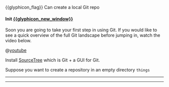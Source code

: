 <span id="prereqs"><dynamic-panel src="../../revisionControl/repositories/unit-inElsewhere-asFlat.md" boilerplate header="{{glyphicon_education}} %%Project Management → Revision Control → Repositories%%" /></span>

<span id="outcomes">{{glyphicon_flag}} Can create a local Git repo</span>

<div id="title">

#### Init [{{glyphicon_new_window}}]({{baseUrl}}/gitAndGithub/init/index.html)

</div>

<div id="body">

<panel header="%%:paperclip: Git Overview%%"> 

Soon you are going to take your first step in using Git. If you would like to see a quick overview of the full Git landscape before jumping in, watch the video below.
 
@[youtube](v40b3ExbM0c)

</panel><p/>

Install [SourceTree](https://www.sourcetreeapp.com/) which is Git + a GUI for Git.

Suppose you want to create a repository in an empty directory `things`

<tabs>
  <tab header="SourceTree">
    <include src="./sourcetree.md" />
  <hr></tab>
  <tab header="CLI">
    <include src="./cli.md" />
  <hr></tab>
</tabs>

</div>

<div id="extras">
</div>